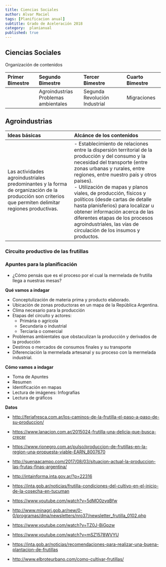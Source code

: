 ```yaml
---
title: Ciencias Sociales
author: Alvar Maciel
tags: [Planificacion anual]
subtitle: Grado de Aceleración 2018
category:  planianual
published: true
---
```

## Ciencias Sociales

Organización de contenidos

| Primer Bimestre | Segundo Bimestre | Tercer Bimestre | Cuarto Bimestre |
| :--- | :--- | :--- | :--- |
| |Agroindustrias<br>Problemas ambientales|Segunda Revolución Industrial|Migraciones|

## Agroindustrias

|Ideas básicas| Alcánce de los contenidos|
|:---|:---|
|Las actividades agroindustriales predominantes y la forma de organización de la producción son criterios que permiten delimitar regiones productivas.|- Establecimiento de relaciones entre la dispersión territorial de la producción y del consumo y la necesidad del transporte (entre zonas urbanas y rurales, entre regiones, entre nuestro país y otros países). <br> - Utilización de mapas y planos viales, de producción, físicos y políticos (desde cartas de detalle hasta planisferios) para localizar u obtener información acerca de las diferentes etapas de los procesos agroindustriales, las vías de circulación de los insumos y productos.|

### Circuito productivo de las frutillas

### Apuntes para la planificación

- ¿Cómo pensás que es el proceso por el cual la mermelada de frutilla llega a nuestras mesas?

**Qué vamos a indagar**
- Conceptulización de materia prima y producto elaborado.
- Ubicación de zonas productoras en un mapa de la República Argentina.
- Clima necesario para la producción
- Etapas del circuito y actores:
  - Primária o agrícola
  - Secundaria o industrial
  - Terciaria o comercial
- Problemas ambientales que obstaculizan la producción y derivados de la producción
- Destinos o mercados de consumos finales y su transporte
- Diferenciación  la mermelada artesanal y su proceso con la mermelada industrial.

**Cómo vamos a indagar**

- Toma de Apuntes
- Resumen
- Identificación en mapas
- Lectura de imágenes: Infografías
- Lectura de gráficos

**Datos**
- http://feriafresca.com.ar/los-caminos-de-la-frutilla-el-paso-a-paso-de-su-produccion/

- https://www.lanacion.com.ar/2015024-frutilla-una-delicia-que-busca-crecer
- https://www.rionegro.com.ar/pulso/produccion-de-frutillas-en-la-region-una-propuesta-viable-EARN_8007670
- http://suenaacampo.com/2017/08/03/situacion-actual-la-produccion-las-frutas-finas-argentina/
- http://intainforma.inta.gov.ar/?p=22316
- https://inta.gob.ar/noticias/frutilla-condiciones-del-cultivo-en-el-inicio-de-la-cosecha-en-tucuman
- https://www.youtube.com/watch?v=5dMO0zyqBfw
- http://www.minagri.gob.ar/new/0-0/programas/dma/newsletters/nro37/newsletter_frutilla_0102.php
- https://www.youtube.com/watch?v=TZ0J-BiGpzw
- https://www.youtube.com/watch?v=mSZ1578WVYU
- https://inta.gob.ar/noticias/recomendaciones-para-realizar-una-buena-plantacion-de-frutillas
- http://www.elbroteurbano.com/como-cultivar-frutillas/
